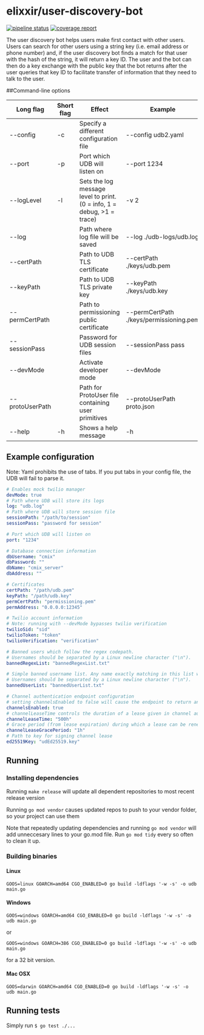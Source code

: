 # elixxir/user-discovery-bot

[![pipeline status](https://gitlab.com/elixxir/user-discovery-bot/badges/master/pipeline.svg)](https://gitlab.com/elixxir/user-discovery-bot/commits/master)
[![coverage report](https://gitlab.com/elixxir/user-discovery-bot/badges/master/coverage.svg)](https://gitlab.com/elixxir/user-discovery-bot/commits/master)

The user discovery bot helps users make first contact with other users. Users can search for other users using a string key (i.e. email address or phone number) and, if the user discovery bot finds a match for that user with the hash of the string, it will return a key ID. The user and the bot can then do a key exchange with the public key that the bot returns after the user queries that key ID to facilitate transfer of information that they need to talk to the user.

##Command-line options

|Long flag|Short flag|Effect|Example|
|---|---|---|---|
|--config|-c|Specify a different configuration file|--config udb2.yaml|
|--port|-p|Port which UDB will listen on|--port 1234|
|--logLevel|-l|Sets the log message level to print. (0 = info, 1 = debug, >1 = trace)|-v 2|
|--log| |Path where log file will be saved|--log ./udb-logs/udb.log|
|--certPath| |Path to UDB TLS certificate|--certPath ./keys/udb.pem|
|--keyPath| |Path to UDB TLS private key|--keyPath ./keys/udb.key|
|--permCertPath| |Path to permissioning public certificate|--permCertPath ./keys/permissioning.pem|
|--sessionPass| |Password for UDB session files|--sessionPass pass|
|--devMode| |Activate developer mode|--devMode|
|--protoUserPath| |Path for ProtoUser file containing user primitives|--protoUserPath proto.json|
|--help|-h|Shows a help message|-h|

## Example configuration

Note: Yaml prohibits the use of tabs. If you put tabs in your config file, the UDB will fail to parse it.

```yaml
# Enables mock twilio manager
devMode: true
# Path where UDB will store its logs
log: "udb.log"
# Path where UDB will store session file
sessionPath: "/path/to/session"
sessionPass: "password for session"

# Port which UDB will listen on
port: "1234"

# Database connection information
dbUsername: "cmix"
dbPassword: ""
dbName: "cmix_server"
dbAddress: ""

# Certificates
certPath: "/path/udb.pem"
keyPath: "/path/udb.key"
permCertPath: "permissioning.pem"
permAddress: "0.0.0.0:12345"

# Twilio account information
# Note: running with --devMode bypasses twilio verification
twilioSid: "sid"
twilioToken: "token"
twilioVerification: "verification"

# Banned users which follow the regex codepath.
# Usernames should be separated by a Linux newline character ("\n").
bannedRegexList: "bannedRegexList.txt"

# Simple banned username list. Any name exactly matching in this list will not be allowed as a username.
# Usernames should be separated by a Linux newline character ("\n").
bannedUserList: "bannedUserList.txt"

# Channel authentication endpoint configuration
# setting channelsEnabled to false will cause the endpoint to return an error
channelsEnabled: true
# channelLeaseTime controls the duration of a lease given in channel authentication
channelLeaseTime: "500h"
# Grace period (from lease expiration) during which a lease can be renewed while it is still valid
channelLeaseGracePeriod: "1h"
# Path to key for signing channel lease
ed25519Key: "udEd25519.key"

```

## Running

### Installing dependencies
Running `make release` will update all dependent repositories to most recent release version

Running `go mod vendor` causes updated repos to push to your vendor folder, so your project can use them

Note that repeatedly updating dependencies and running `go mod vendor` will add unneccesary lines to your go.mod file.  Run `go mod tidy` every so often to clean it up.  

### Building binaries

#### Linux

```
GOOS=linux GOARCH=amd64 CGO_ENABLED=0 go build -ldflags '-w -s' -o udb main.go
```

#### Windows

```
GOOS=windows GOARCH=amd64 CGO_ENABLED=0 go build -ldflags '-w -s' -o udb main.go
```

or

```
GOOS=windows GOARCH=386 CGO_ENABLED=0 go build -ldflags '-w -s' -o udb main.go
```

for a 32 bit version.

#### Mac OSX

```
GOOS=darwin GOARCH=amd64 CGO_ENABLED=0 go build -ldflags '-w -s' -o udb main.go
```


## Running tests

Simply run `$ go test ./...`
